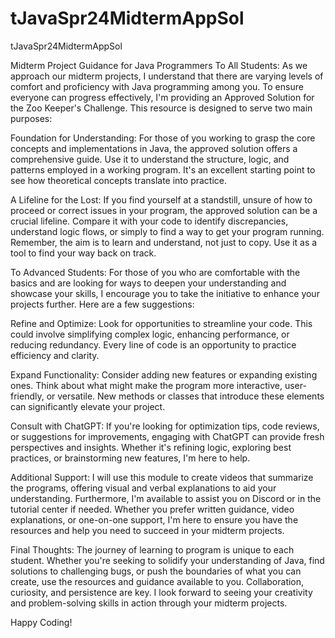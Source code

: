 # tJavaSpr24MidtermAppSol
tJavaSpr24MidtermAppSol


Midterm Project Guidance for Java Programmers
To All Students:
As we approach our midterm projects, I understand that there are varying levels of comfort and proficiency with Java programming among you. To ensure everyone can progress effectively, I'm providing an Approved Solution for the Zoo Keeper's Challenge. This resource is designed to serve two main purposes:

Foundation for Understanding: For those of you working to grasp the core concepts and implementations in Java, the approved solution offers a comprehensive guide. Use it to understand the structure, logic, and patterns employed in a working program. It's an excellent starting point to see how theoretical concepts translate into practice.

A Lifeline for the Lost: If you find yourself at a standstill, unsure of how to proceed or correct issues in your program, the approved solution can be a crucial lifeline. Compare it with your code to identify discrepancies, understand logic flows, or simply to find a way to get your program running. Remember, the aim is to learn and understand, not just to copy. Use it as a tool to find your way back on track.

To Advanced Students:
For those of you who are comfortable with the basics and are looking for ways to deepen your understanding and showcase your skills, I encourage you to take the initiative to enhance your projects further. Here are a few suggestions:

Refine and Optimize: Look for opportunities to streamline your code. This could involve simplifying complex logic, enhancing performance, or reducing redundancy. Every line of code is an opportunity to practice efficiency and clarity.

Expand Functionality: Consider adding new features or expanding existing ones. Think about what might make the program more interactive, user-friendly, or versatile. New methods or classes that introduce these elements can significantly elevate your project.

Consult with ChatGPT: If you're looking for optimization tips, code reviews, or suggestions for improvements, engaging with ChatGPT can provide fresh perspectives and insights. Whether it's refining logic, exploring best practices, or brainstorming new features, I'm here to help.

Additional Support:
I will use this module to create videos that summarize the programs, offering visual and verbal explanations to aid your understanding. Furthermore, I'm available to assist you on Discord or in the tutorial center if needed. Whether you prefer written guidance, video explanations, or one-on-one support, I'm here to ensure you have the resources and help you need to succeed in your midterm projects.

Final Thoughts:
The journey of learning to program is unique to each student. Whether you're seeking to solidify your understanding of Java, find solutions to challenging bugs, or push the boundaries of what you can create, use the resources and guidance available to you. Collaboration, curiosity, and persistence are key. I look forward to seeing your creativity and problem-solving skills in action through your midterm projects.

Happy Coding!


